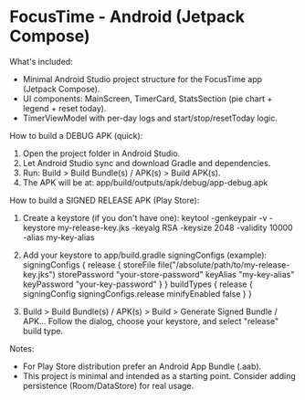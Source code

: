FocusTime - Android (Jetpack Compose)
====================================

What's included:
- Minimal Android Studio project structure for the FocusTime app (Jetpack Compose).
- UI components: MainScreen, TimerCard, StatsSection (pie chart + legend + reset today).
- TimerViewModel with per-day logs and start/stop/resetToday logic.

How to build a DEBUG APK (quick):
1. Open the project folder in Android Studio.
2. Let Android Studio sync and download Gradle and dependencies.
3. Run: Build > Build Bundle(s) / APK(s) > Build APK(s).
4. The APK will be at: app/build/outputs/apk/debug/app-debug.apk

How to build a SIGNED RELEASE APK (Play Store):
1. Create a keystore (if you don't have one):
   keytool -genkeypair -v -keystore my-release-key.jks -keyalg RSA -keysize 2048 -validity 10000 -alias my-key-alias

2. Add your keystore to app/build.gradle signingConfigs (example):
   signingConfigs {
       release {
           storeFile file("/absolute/path/to/my-release-key.jks")
           storePassword "your-store-password"
           keyAlias "my-key-alias"
           keyPassword "your-key-password"
       }
   }
   buildTypes {
       release {
           signingConfig signingConfigs.release
           minifyEnabled false
       }
   }

3. Build > Build Bundle(s) / APK(s) > Build > Generate Signed Bundle / APK...
   Follow the dialog, choose your keystore, and select "release" build type.

Notes:
- For Play Store distribution prefer an Android App Bundle (.aab).
- This project is minimal and intended as a starting point. Consider adding persistence (Room/DataStore) for real usage.
